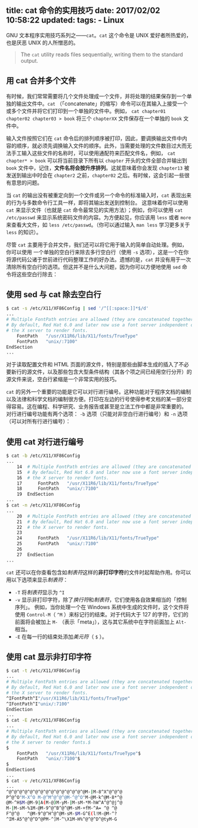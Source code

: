 title: cat 命令的实用技巧
date: 2017/02/02 10:58:22
updated: 
tags:
    - Linux
---

GNU 文本程序实用技巧系列之——`cat`。`cat` 这个命令是 UNIX 爱好者所热爱的，也是厌恶 UNIX 的人所憎恶的。

> The `cat` utility reads files sequentially, writing them to the standard output.

<!--more-->

## 用 cat 合并多个文件

有时候，我们常常需要将几个文件处理成一个文件，并将处理的结果保存到一个单独的输出文件中。`cat` （「concatenate」的缩写）命令可以在其输入上接受一个或多个文件并将它们打印到一个单独的文件中。例如， `cat chapter01 chapter02 chapter03 > book` 将三个 `chapterXX` 文件保存在一个单独的 `book` 文件中。

输入文件按照它们在 `cat` 命令后的排列顺序被打印，因此，要调换输出文件中内容的顺序，就必须先调换输入文件的顺序。此外，当需要处理的文件数目过大而无法手工输入这些文件的名称时，可以使用通配符来匹配文件名，例如， `cat chapter* > book` 可以将当前目录下所有以 `chapter` 开头的文件全部合并输出到 `book` 文件中，记住，**文件名将会按升序排列**。这就意味着你会发现 `chapter13` 被发送到输出中时会在 `chapter2` 之前，`chapter02` 之后。有时候，这会引起一些很有意思的问题。

当 `cat` 的输出没有被重定向到一个文件或另一个命令的标准输入时，`cat` 表现出来的行为与多数命令行工具一样，即将其输出发送到控制台。 这意味着你可以使用 `cat` 来显示文件（也就是 `cat` 命令最常见的实用方法）；例如，你可以使用 `cat /etc/passwd` 来显示系统密码文件的内容。为方便起见，你应该用 `less` 或者 `more` 来查看大文件，如 `less /etc/passwd`。（你可以通过输入 `man less` 学习更多关于 `less` 的知识）。

尽管 `cat` 主要用于合并文件，我们还可以将它用于输入的简单自动处理。例如，你可以使用 一个单独的空白行来除去多行空白行（使用 `-s` 选项），这是一个在你将源代码公诸于世前进行代码整理工作的好办法。遗憾的是，`cat` 并没有用于一次清除所有空白行的选项。但这并不是什么大问题，因为你可以方便地使用 `sed` 命令将这些空白行除去：

## 使用 sed 与 cat 除去空白行

```bash
$ cat -s /etc/X11/XF86Config | sed '/^[[:space:]]*$/d'
...
# Multiple FontPath entries are allowed (they are concatenated together)
# By default, Red Hat 6.0 and later now use a font server independent of
# the X server to render fonts.
    FontPath   "/usr/X11R6/lib/X11/fonts/TrueType"
    FontPath   "unix/:7100"
EndSection
...
```

对于读取配置文件和 HTML 页面的源文件，特别是那些由脚本生成的插入了不必要新行的源文件，以及那些包含大型条件结构（其各个项之间已经用空行分开）的源文件来说，空白行紧缩是一个非常实用的技巧。

`cat` 的另外一个重要的功能是它可以对行进行编号。这种功能对于程序文档的编制以及法律和科学文档的编制很方便。打印在左边的行号使得参考文档的某一部分变得容易。这在编程、科学研究、业务报告或甚至是立法工作中都是非常重要的。 对行进行编号功能有两个选项： `-b` 选项（只能对非空白行进行编号）和 `-n` 选项（可以对所有行进行编号）：

## 使用 cat 对行进行编号

```bash
$ cat -b /etc/X11/XF86Config
...
    14  # Multiple FontPath entries are allowed (they are concatenated together)
    15  # By default, Red Hat 6.0 and later now use a font server independent of
    16  # the X server to render fonts.
    17      FontPath   "/usr/X11R6/lib/X11/fonts/TrueType"
    18      FontPath   "unix/:7100"
    19  EndSection
...
$ cat -n /etc/X11/XF86Config
...
    20  # Multiple FontPath entries are allowed (they are concatenated together)
    21  # By default, Red Hat 6.0 and later now use a font server independent of
    22  # the X server to render fonts.
    23  
    24      FontPath   "/usr/X11R6/lib/X11/fonts/TrueType"
    25      FontPath   "unix/:7100"
    26  
    27  EndSection
...
```

`cat` 还可以在你查看包含如*制表符*这样的**非打印字符**的文件时起帮助作用。你可以用以下选项来显示*制表符*：

- `-T` 将*制表符*显示为 `^I`
- `-v` 显示非打印字符，除了*换行符*和*制表符*，它们使用各自效果相当的「控制序列」。 例如，当你处理一个在 Windows 系统中生成的文件时，这个文件将使用 `Control-M`（ `^M` ）来标记行的结束。对于代码大于 127 的字符，它们的前面将会被加上 `M-` （表示「meta」），这与其它系统中在字符前面加上 `Alt-` 相当。
- `-E` 在每一行的结束处添加*美元符*（ `$` ）。

## 使用 cat 显示非打印字符

```bash
$ cat -t /etc/X11/XF86Config
...
# Multiple FontPath entries are allowed (they are concatenated together)
# By default, Red Hat 6.0 and later now use a font server independent of
# the X server to render fonts.
^IFontPath^I"/usr/X11R6/lib/X11/fonts/TrueType"
^IFontPath^I"unix/:7100"
EndSection
...
$ cat -E /etc/X11/XF86Config
...
# Multiple FontPath entries are allowed (they are concatenated together)$
# By default, Red Hat 6.0 and later now use a font server independent of$
# the X server to render fonts.$
$
    FontPath   "/usr/X11R6/lib/X11/fonts/TrueType"$
    FontPath   "unix/:7100"$
$
EndSection$
...
$ cat -v /etc/X11/XF86Config
...
^@^@^@^@^@^@^@^@^@^@^@^@^@^@^@M-|M-8^X^@^@^@
P^@^O"M-X^O M-@^M^@^@^@M-^@^O"M-@M-k^@M-8*^@
@M-^H$M-@M-9|A(M-@)M-yM-|M-sM-*M-hW^A^@^@j^@
M-|M-sM-%1M-@M-9^@^B^@^@M-sM-+fM-^A= ^@ ^@
F^@^@   ^@M-9^@^H^@^@M-sM-$M-G^E(l!M-@M-^?
^IM-A5^@^@^D^@PM-^]M-^\X1M-H%^@^@^D^@tyM-G
```
